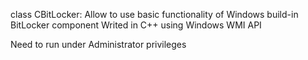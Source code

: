 class CBitLocker:
Allow to use basic functionality of Windows build-in BitLocker component
Writed in C++ using Windows WMI API

Need to run under Administrator privileges